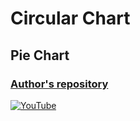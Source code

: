 # Circular Chart
## Pie Chart

### [Author's repository](https://github.com/TheTechDesigner/CircularChart-PieChart)

[![YouTube](https://img.youtube.com/vi/xHZKJ76tWr0/0.jpg)](https://youtu.be/xHZKJ76tWr0 "Circular Chart [ Pie Chart ] Useful Widget in Flutter")
